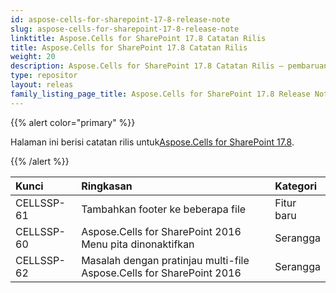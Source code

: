 ```yaml
---
id: aspose-cells-for-sharepoint-17-8-release-note
slug: aspose-cells-for-sharepoint-17-8-release-note
linktitle: Aspose.Cells for SharePoint 17.8 Catatan Rilis
title: Aspose.Cells for SharePoint 17.8 Catatan Rilis
weight: 20
description: Aspose.Cells for SharePoint 17.8 Catatan Rilis – pembaruan dan perbaikan terkini
type: repositor
layout: releas
family_listing_page_title: Aspose.Cells for SharePoint 17.8 Release Note
---
```

{{% alert color="primary" %}} 

 Halaman ini berisi catatan rilis untuk[Aspose.Cells for SharePoint 17.8](https://releases.aspose.com/cells/sharepoint/new-releases/-aspose.cells-for-sharepoint-17.8/).

{{% /alert %}} 

|**Kunci**|**Ringkasan**|**Kategori**|
| :- | :- | :- |
|CELLSSP-61|Tambahkan footer ke beberapa file|Fitur baru|
|CELLSSP-60|Aspose.Cells for SharePoint 2016 Menu pita dinonaktifkan|Serangga|
|CELLSSP-62|Masalah dengan pratinjau multi-file Aspose.Cells for SharePoint 2016|Serangga|

